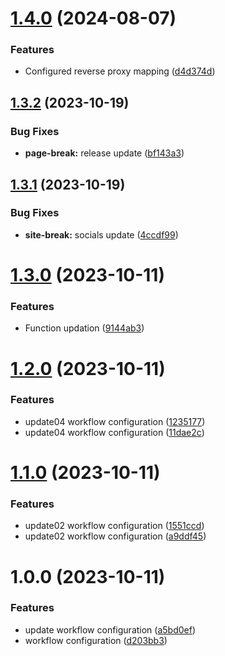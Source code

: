 # [1.4.0](https://github.com/Abhishek-Mallick/universal-box/compare/v1.3.2...v1.4.0) (2024-08-07)


### Features

* Configured reverse proxy mapping ([d4d374d](https://github.com/Abhishek-Mallick/universal-box/commit/d4d374d7602d62e24248b4acd29f1d0c9299ea57))

## [1.3.2](https://github.com/Abhishek-Mallick/universal-box/compare/v1.3.1...v1.3.2) (2023-10-19)


### Bug Fixes

* **page-break:** release update ([bf143a3](https://github.com/Abhishek-Mallick/universal-box/commit/bf143a35177343dd77a834d9e5d547137fb522be))

## [1.3.1](https://github.com/Abhishek-Mallick/universal-box/compare/v1.3.0...v1.3.1) (2023-10-19)


### Bug Fixes

* **site-break:** socials update ([4ccdf99](https://github.com/Abhishek-Mallick/universal-box/commit/4ccdf992d6f51a14cbc5d8718264cfe81f173bb3))

# [1.3.0](https://github.com/Abhishek-Mallick/smart-box/compare/v1.2.0...v1.3.0) (2023-10-11)


### Features

* Function updation ([9144ab3](https://github.com/Abhishek-Mallick/smart-box/commit/9144ab362761638f518cc39c3a1a282845b46ce4))

# [1.2.0](https://github.com/Abhishek-Mallick/smart-box/compare/v1.1.0...v1.2.0) (2023-10-11)


### Features

* update04 workflow configuration ([1235177](https://github.com/Abhishek-Mallick/smart-box/commit/12351779997036744f9514a4564331c070a22d0d))
* update04 workflow configuration ([11dae2c](https://github.com/Abhishek-Mallick/smart-box/commit/11dae2cac6cb3524afd2797c25b76fe6aea0e6f3))

# [1.1.0](https://github.com/Abhishek-Mallick/smart-box/compare/v1.0.0...v1.1.0) (2023-10-11)


### Features

* update02 workflow configuration ([1551ccd](https://github.com/Abhishek-Mallick/smart-box/commit/1551ccd556d632529b5f22062088c01f75db304d))
* update02 workflow configuration ([a9ddf45](https://github.com/Abhishek-Mallick/smart-box/commit/a9ddf45b34943e76198a06150d39ceadca8bdbdf))

# 1.0.0 (2023-10-11)


### Features

* update workflow configuration ([a5bd0ef](https://github.com/Abhishek-Mallick/smart-box/commit/a5bd0ef4afae183bc7799063d5ace6a67a87102f))
* workflow configuration ([d203bb3](https://github.com/Abhishek-Mallick/smart-box/commit/d203bb3eaa349c3a6a58e80bb22902c6307e6b2b))

